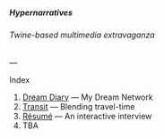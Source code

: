 ##### Hypernarratives
###### Twine-based multimedia extravaganza

—

Index

1. [Dream Diary](http://labs.edouard.us/hypernarratives/Dream%20Diary.html) — My Dream Network
2. [Transit](http://labs.edouard.us/hypernarratives/Transit.html) — Blending travel-time
3. [Résumé](http://labs.edouard.us/hypernarratives/Resume.html) — An interactive interview
4. TBA

